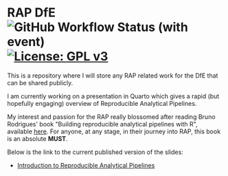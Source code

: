 # RAP DfE ![GitHub Workflow Status (with event)](https://github.com/JT-39/RAP_dfe/actions/workflows/publish.yml/badge.svg) [![License: GPL v3](https://img.shields.io/badge/License-GPLv3-blue.svg)](https://www.gnu.org/licenses/gpl-3.0)

This is a repository where I will store any RAP related work for the DfE that can be shared publicly.

I am currently working on a presentation in Quarto which gives a rapid (but hopefully engaging) overview of Reproducible Analytical Pipelines.

My interest and passion for the RAP really blossomed after reading Bruno Rodrigues' book "Building reproducible analytical pipelines with R", available [here](https://raps-with-r.dev/).
For anyone, at any stage, in their journey into RAP, this book is an absolute **MUST**.

Below is the link to the current published version of the slides:

- <a href="https://jt-39.github.io/RAP_dfe/" target="_blank">Introduction to Reproducible Analytical Pipelines</a>
